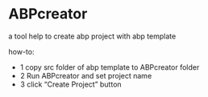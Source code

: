 # ABPcreator
a tool help to create abp project with abp template

how-to:
<ul>
  <li>1 copy src folder of abp template to ABPcreator folder</li>
  <li>2 Run ABPcreator and set project name </li>
  <li>3 click “Create Project” button</li>
</ul>

       
	   